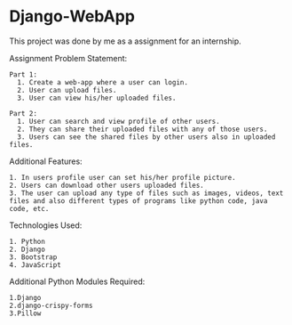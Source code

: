 # Django-WebApp
This project was done by me as a assignment for an internship.

Assignment Problem Statement:

    Part 1:
      1. Create a web-app where a user can login.
      2. User can upload files.
      3. User can view his/her uploaded files.

    Part 2:
      1. User can search and view profile of other users.
      2. They can share their uploaded files with any of those users.
      3. Users can see the shared files by other users also in uploaded files.

Additional Features:

    1. In users profile user can set his/her profile picture.
    2. Users can download other users uploaded files.
    3. The user can upload any type of files such as images, videos, text files and also different types of programs like python code, java code, etc.
    
Technologies Used:

    1. Python
    2. Django
    3. Bootstrap
    4. JavaScript
    
Additional Python Modules Required:
    
    1.Django
    2.django-crispy-forms
    3.Pillow
